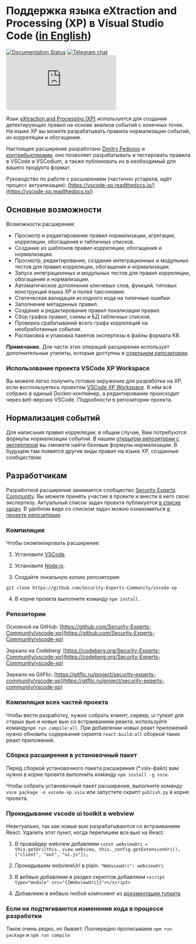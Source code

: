 # Поддержка языка eXtraction and Processing (XP) в Visual Studio Code ([in English](README_EN.md))

[![Documentation Status](https://readthedocs.org/projects/vscode-xp/badge/?version=latest)](https://vscode-xp.readthedocs.io/ru/latest/?badge=latest) [![Telegram chat](https://img.shields.io/static/v1?label=chat&message=Telegram&color=blue&logo=telegram)](https://t.me/s3curity_experts_community/75) [![Telegram chat](https://img.shields.io/matrix/vscode-xp:matrix.org?color=g&label=matrix&logo=matrix&logoColor=green)](https://matrix.to/#/#vscode-xp:matrix.org)

Язык [eXtraction and Processing (XP)](https://help.ptsecurity.com/projects/maxpatrol10/26.2/ru-RU/help/1566293515) используется для создания детектирующих правил на основе анализа событий c конечных точек. На языке XP вы можете разрабатывать правила нормализации событий, их корреляции и обогащения.

Настоящее расширение разработано [Dmitry Fedosov](https://github.com/DmitryOffsec) и [контрибьютерами](https://github.com/Security-Experts-Community/vscode-xp/graphs/contributors), оно позволяет разрабатывать и тестировать правила в VSCode и VSCodium, а также публиковать их в необходимый для вашего продукта формат.

Руководство по работе с расширением (частично устарела, идёт процесс актуализации): [https://vscode-xp.readthedocs.io/](https://vscode-xp.readthedocs.io/)

## Основные возможности

Возможности расширения:

- Просмотр и редактирование правил нормализации, агрегации, корреляции, обогащения и табличных списков.
- Создание из шаблонов правил корреляции, обогащения и нормализации.
- Просмотр, редактирование, создание интеграционных и модульных тестов для правил корреляции, обогащения и нормализации.
- Запуск интеграционных и модульных тестов для правил корреляции, обогащения и нормализации.
- Автоматическое дополнение ключевых слов, функций, типовых конструкций языка XP и полей таксономии.
- Статическая валидация исходного кода на типичные ошибки.
- Заполнение метаданных правил.
- Создание и редактирование правил локализации правил.
- Сбор графов правил, схемы и БД табличных списков.
- Проверка срабатываний всего графа корреляций на необработанные события.
- Распаковка и упаковка пакетов экспертизы в файлы формата KB.

**Примечание.** Для части этих операций расширение использует дополнительные утилиты, которые доступны в [отдельном репозитории](https://github.com/vxcontrol/xp-kbt/releases).

### Использование проекта VSCode XP Workspace

Вы можете легко получить готовое окружение для разработки на XP, если воспользуетесь проектом [VSCode XP Workspace](https://github.com/Security-Experts-Community/vscode-xp-workspace). В нём всё собрано в единый Docker-контейнер, а редактирование происходит через веб-версию VSCode.
Подробности в репозитории проекта.

## Нормализация событий

Для написания правил корреляции, в общем случае, Вам потребуются формулы нормализации событий. В нашем [открытом репозитории с экспертизой](https://github.com/Security-Experts-Community/open-xp-rules) вы сможете найти базовые формулы нормализации. В будущем там появятся другие виды правил на языке XP, созданные сообществом.

## Разработчикам

Разработкой расширения занимается сообщество [Security Experts Community](https://github.com/Security-Experts-Community). Вы можете принять участие в проекте и внести в него свою экспертизу. Актуальный список задач проекта публикуется [в списке задач](https://github.com/Security-Experts-Community/vscode-xp/issues). В удобном виде со списком задач можно ознакомиться [в проекте репозитория](https://github.com/orgs/Security-Experts-Community/projects/2/views/3).

### Компиляция

Чтобы скомпилировать расширение:

1. Установите [VSCode](https://code.visualstudio.com/).

2. Установите [Node.js](https://nodejs.org/).

3. Создайте локальную копию репозитория:

```
git clone https://github.com/Security-Experts-Community/vscode-xp
```

4. В корне проекта выполните команду `npm install`.

### Репозитории

Основной на GitHub: [https://github.com/Security-Experts-Community/vscode-xp](https://github.com/Security-Experts-Community/vscode-xp)

Зеркало на Codeberg: [https://codeberg.org/Security-Experts-Community/vscode-xp](https://codeberg.org/Security-Experts-Community/vscode-xp)

Зеркало на GitFlic: [https://gitflic.ru/project/security-experts-community/vscode-xp](https://gitflic.ru/project/security-experts-community/vscode-xp)

### Компиляция всех частей проекта

Чтобы вести разработку, нужно собрать клиент, сервер, ui тулкит для старых вью и новые вью со встраиванием реакта, используйте команду`npm run compile:all`.
При добавлении новых реакт приложений нужно обновить содержание скрипта `react:build:all` сборкой таких реакт приложений.

### Сборка расширения в установочный пакет

Перед сборкой установочного пакета расширения (\*.vsix-файл) вам нужно в корне проекта выполнить команду `npm install -g vsce`.

Чтобы собрать установочный пакет расширения, выполните команду `vsce package -o vscode-xp.vsix` или запустите скрипт `publish.py` в корне проекта.

### Прокидывание vscode ui toolkit в webview

Неактуально, так как новые вью разрабатываются со встраиванием React. Удалить этот пункт, когда перепишем все вью на React.

1. В провайдер webview добавляем `const webviewUri = this.getUri(this._view.webview, this._config.getExtensionUri(), ["client", "out", "ui.js"]);`

2. Прокидываем webviewUri в plain: `"WebviewUri": webviewUri`

3. В вебвью добавляем в раздел скриптов добавляем `<script type="module" src="{{WebviewUri}}"></script>`

4. Добавляем в вебвью любой компонент из [документации тулкита](https://github.com/microsoft/vscode-webview-ui-toolkit/blob/main/docs/components.md)

### Если не подтягиваются изменения кода в процессе разработки

Такое очень редко, но бывает. Поочередно прописываем `npm run package` и `npm run compile`
